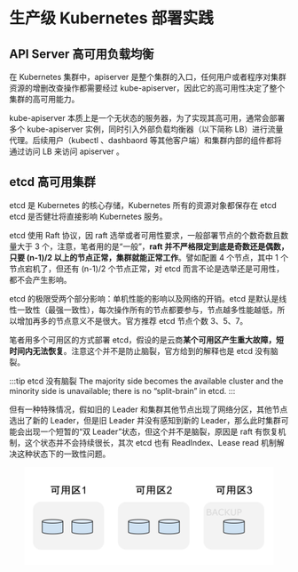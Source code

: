 # 生产级 Kubernetes 部署实践


## API Server 高可用负载均衡

在 Kubernetes 集群中，apiserver 是整个集群的入口，任何用户或者程序对集群资源的增删改查操作都需要经过 kube-apiserver，因此它的高可用性决定了整个集群的高可用能力。

kube-apiserver 本质上是一个无状态的服务器，为了实现其高可用，通常会部署多个 kube-apiserver 实例，同时引入外部负载均衡器（以下简称 LB）进行流量代理。后续用户（kubectl 、dashbaord 等其他客户端）和集群内部的组件都将通过访问 LB 来访问 apiserver 。


## etcd 高可用集群

etcd 是 Kubernetes 的核心存储，Kubernetes 所有的资源对象都保存在 etcd etcd 是否健壮将直接影响 Kubernetes 服务。

etcd 使用 Raft 协议，因 raft 选举或者可用性要求，一般部署节点的个数奇数且数量大于 3 个，注意，笔者用的是“一般”，**raft 并不严格限定到底是奇数还是偶数，只要 (n-1)/2 以上的节点正常，集群就能正常工作**。譬如配置 4 个节点，其中 1 个节点宕机了，但还有  (n-1)/2 个节点正常，对 etcd 而言不论是选举还是可用性，都不会产生影响。

etcd 的极限受两个部分影响：单机性能的影响以及网络的开销。etcd 是默认是线性一致性（最强一致性），每次操作所有的节点都要参与，节点越多性能越低，所以增加再多的节点意义不是很大。官方推荐 etcd 节点个数 3、5、7。

笔者用多个可用区的方式部署 etcd，假设的是云商**某个可用区产生重大故障，短时间内无法恢复**。注意这个并不是防止脑裂，官方给到的解释也是 etcd 没有脑裂。

:::tip etcd 没有脑裂
The majority side becomes the available cluster and the minority side is unavailable; there is no “split-brain” in etcd.
:::

但有一种特殊情况，假如旧的 Leader 和集群其他节点出现了网络分区，其他节点选出了新的 Leader，但是旧 Leader 并没有感知到新的 Leader，那么此时集群可能会出现一个短暂的“双 Leader”状态，但这个并不是脑裂，原因是 raft 有恢复机制，这个状态并不会持续很长，其次 etcd 也有 ReadIndex、Lease read 机制解决这种状态下的一致性问题。


<div  align="center">
	<img src="../assets/etcd-ha.svg" width = "450"  align=center />
</div>

[^1]: 参见 https://etcd.io/docs/v3.5/op-guide/failures/